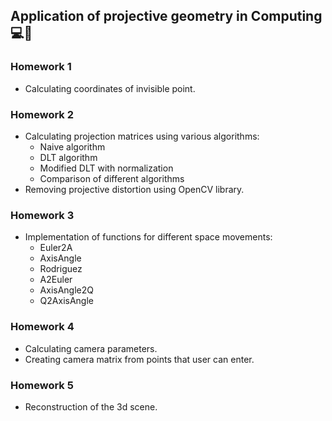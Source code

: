 ## Application of projective geometry in Computing :computer::triangular_ruler:

### Homework 1
- Calculating coordinates of invisible point.


### Homework 2
- Calculating projection matrices using various algorithms:
    - Naive algorithm
    - DLT algorithm
    - Modified DLT with normalization
    - Comparison of different algorithms
- Removing projective distortion using OpenCV library.


### Homework 3
- Implementation of functions for different space movements:
    - Euler2A
    - AxisAngle
    - Rodriguez
    - A2Euler
    - AxisAngle2Q
    - Q2AxisAngle

### Homework 4
- Calculating camera parameters.
- Creating camera matrix from points that user can enter.

### Homework 5
- Reconstruction of the 3d scene.